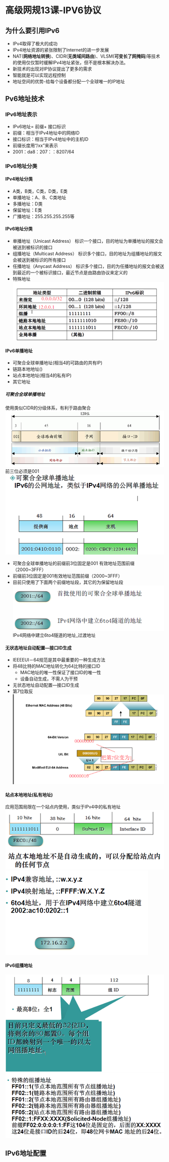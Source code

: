 # 高级网规13课-IPV6协议
## 为什么要引用IPv6
- IPv4取得了极大的成功
- IPv4地址资源的紧张限制了Internet的进一步发展
- NAT(**网络地址转换**)、CIDR(**无类域间路由**)、VLSM(**可变长了网掩码**)等技术的使用仅仅暂时缓解IPv4地址紧张，但不是根本解决办法。
- 新技术的出现对IP协议提出了更多的需求
- 智能就是可以实现远程控制
- 地址空间的优势-给每个设备都分配一个全球唯一的IP地址
## Pv6地址技术
### IPv6地址表示
- IPv6地址= 前缀+ 接口标识
- 前缀：相当于IPv4地址中的网络ID
- 接口标识：相当于IPv4地址中的主机ID
- 前缀长度用“/xx”来表示
- 2001：da8：207：：8207/64
### IPv6地址分类
#### IPv4地址分类
- A类，B类，C类，D类，E类
- 单播地址：A、B、C类地址
- 多播地址：D类
- 保留地址：E类
- 广播地址：255.255.255.255等  
#### IPv6地址分类
- 单播地址（Unicast Address）
标识一个接口，目的地址为单播地址的报文会被送到被标识的接口
- 组播地址（Multicast Address）
标识多个接口，目的地址为组播地址的报文会被送到被标识的所有接口
- 任播地址（Anycast Address）
标识多个接口，目的为任播地址的报文会被送到最近的一个被标识接口，最近节点是由路由协议来定义的
- 特殊地址
![](img/2019-08-10-11-15-22.png)
#### IPv6单播地址
- 可聚合全球单播地址(相当4的可路由的共有IP)
- 链路本地地址()
- 站点本地地址(相当4的私有IP)
- 其它地址
##### 可聚合全球单播地址
使用类似CIDR的分级体系，有利于路由聚合
![](img/2019-08-10-11-23-02.png)
前三位必须是001
![](img/2019-08-10-11-25-15.png)
- 可聚合全球单播地址的前缀前3位固定是001 有效地址范围前缀（2000~3FFF）
- 前缀前3位固定是001有效地址范围前缀（2000~3FFF）
- 目前只使用了下面两个前缀地址段，其它的为保留地址段
![](img/2019-08-10-11-25-51.png)
IPv4网络中建立6to4隧道的地址_过渡地址
#### 无状态地址自动配置—接口ID生成
- IEEEEUI－64规范是其中最重要的一种生成方法
- 将48比特的MAC地址转化为64比特的接口ID
  - MAC地址的唯一性保证了接口ID的唯一性
  - 设备自动生成，不需人为干预
- 无状态地址自动配置—接口ID生成
- 第7位取反
  ![](img/2019-08-10-12-15-52.png)
#### 站点本地地址(私有地址)
应用范围局限在一个站点内使用，类似于IPv4中的私有地址
![](img/2019-08-10-12-30-32.png)
![](img/2019-08-10-12-30-42.png)
#### IPv6组播地址
![](img/2019-08-10-12-31-12.png)
![](img/2019-08-10-12-35-17.png)
## IPv6地址配置